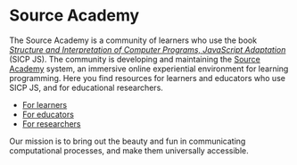 # Source Academy

The Source Academy is a community of learners who use the book [*Structure and Interpretation of Computer Programs, JavaScript Adaptation*](https://sourceacademy.org/sicpjs/) (SICP JS). The community is developing and maintaining the [Source Academy](https://sourceacademy.org/) system, an immersive online experiential environment for learning programming. Here you find resources for learners and educators who use SICP JS, and for educational researchers.

- [For learners](learner/README.md)
- [For educators](educator/README.md)
- [For researchers](research/README.md)

Our mission is to bring out the beauty and fun in communicating computational processes, and make them universally accessible.
